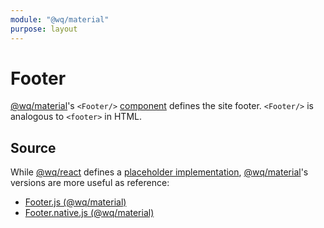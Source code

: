 ```yaml
---
module: "@wq/material"
purpose: layout
---
```


# Footer

[@wq/material]'s `<Footer/>` [component] defines the site footer.  `<Footer/>` is analogous to `<footer>` in HTML.

## Source

While [@wq/react] defines a [placeholder implementation][react-src], [@wq/material]'s versions are more useful as reference:

 * [Footer.js (@wq/material)][material-src]
 * [Footer.native.js (@wq/material)][material-native-src]

[component]: ./index.md
[@wq/react]: ../@wq/react.md
[@wq/material]: ../@wq/material.md

[react-src]: https://github.com/wq/wq.app/blob/main/packages/react/src/components/Footer.js
[material-src]: https://github.com/wq/wq.app/blob/main/packages/material/src/components/Footer.js
[material-native-src]: https://github.com/wq/wq.app/blob/main/packages/material/src/components/Footer.native.js

